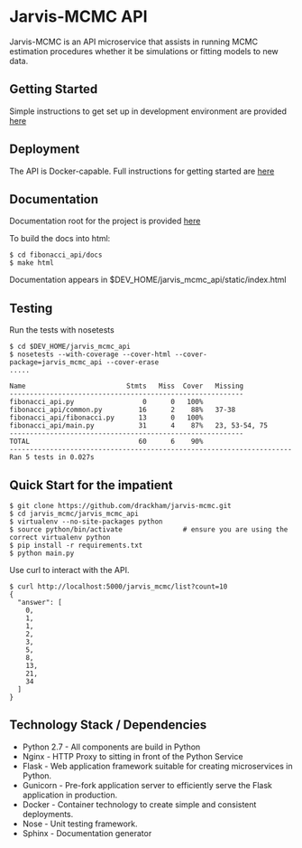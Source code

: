 Jarvis-MCMC API
=============================

Jarvis-MCMC is an API microservice that assists in running MCMC estimation procedures whether it be simulations or fitting models to new data.


Getting Started
-------------------------
Simple instructions to get set up in development environment are provided [here](https://github.com/drackham/fibonacci/blob/master/jarvis_mcmc_api/docs/development.rst)


Deployment
-------------------------
The API is Docker-capable.  Full instructions for getting started are [here](https://github.com/drackham/fibonacci/blob/master/jarvis_mcmc_api/docs/deployment.rst)


Documentation
-------------------------
Documentation root for the project is provided [here](https://github.com/drackham/fibonacci/tree/master/jarvis_mcmc_api/docs)

To build the docs into html:

```
$ cd fibonacci_api/docs
$ make html
```

Documentation appears in $DEV_HOME/jarvis_mcmc_api/static/index.html


Testing
-------------------------------
Run the tests with nosetests
```
$ cd $DEV_HOME/jarvis_mcmc_api
$ nosetests --with-coverage --cover-html --cover-package=jarvis_mcmc_api --cover-erase
.....

Name                         Stmts   Miss  Cover   Missing
----------------------------------------------------------
fibonacci_api.py                 0      0   100%   
fibonacci_api/common.py         16      2    88%   37-38
fibonacci_api/fibonacci.py      13      0   100%   
fibonacci_api/main.py           31      4    87%   23, 53-54, 75
----------------------------------------------------------
TOTAL                           60      6    90%   
----------------------------------------------------------------------
Ran 5 tests in 0.027s

```


Quick Start for the impatient
------------------------------
```
$ git clone https://github.com/drackham/jarvis-mcmc.git
$ cd jarvis_mcmc/jarvis_mcmc_api
$ virtualenv --no-site-packages python
$ source python/bin/activate               # ensure you are using the correct virtualenv python
$ pip install -r requirements.txt
$ python main.py
```

Use curl to interact with the API.

```
$ curl http://localhost:5000/jarvis_mcmc/list?count=10
{
  "answer": [
    0,
    1,
    1,
    2,
    3,
    5,
    8,
    13,
    21,
    34
  ]
}
```        

Technology Stack / Dependencies
-------------------------------
- Python 2.7  - All components are build in Python
- Nginx       - HTTP Proxy to sitting in front of the Python Service
- Flask       - Web application framework suitable for creating microservices in Python.
- Gunicorn    - Pre-fork application server to efficiently serve the Flask application in production.
- Docker      - Container technology to create simple and consistent deployments.
- Nose        - Unit testing framework.
- Sphinx      - Documentation generator
